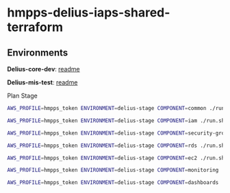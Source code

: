 # hmpps-delius-iaps-shared-terraform

## Environments

**Delius-core-dev**: [readme](https://github.com/ministryofjustice/hmpps-delius-iaps-shared-terraform/tree/master/docs/delius-core-dev)

**Delius-mis-test**: [readme](https://github.com/ministryofjustice/hmpps-delius-iaps-shared-terraform/tree/master/docs/delius-mis-test)

Plan Stage

```bash
AWS_PROFILE=hmpps_token ENVIRONMENT=delius-stage COMPONENT=common ./run.sh plan

AWS_PROFILE=hmpps_token ENVIRONMENT=delius-stage COMPONENT=iam ./run.sh plan

AWS_PROFILE=hmpps_token ENVIRONMENT=delius-stage COMPONENT=security-groups ./run.sh plan

AWS_PROFILE=hmpps_token ENVIRONMENT=delius-stage COMPONENT=rds ./run.sh plan

AWS_PROFILE=hmpps_token ENVIRONMENT=delius-stage COMPONENT=ec2 ./run.sh plan

AWS_PROFILE=hmpps_token ENVIRONMENT=delius-stage COMPONENT=monitoring ./run.sh plan

AWS_PROFILE=hmpps_token ENVIRONMENT=delius-stage COMPONENT=dashboards ./run.sh plan

```
